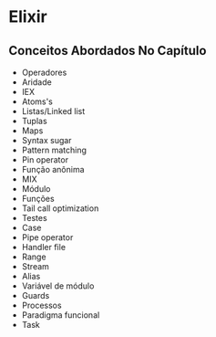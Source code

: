 # Elixir

## Conceitos Abordados No Capítulo

- Operadores
- Aridade
- IEX
- Atoms's
- Listas/Linked list
- Tuplas
- Maps
- Syntax sugar
- Pattern matching
- Pin operator
- Função anônima
- MIX
- Módulo
- Funções
- Tail call optimization
- Testes
- Case
- Pipe operator
- Handler file
- Range
- Stream
- Alias
- Variável de módulo
- Guards
- Processos
- Paradigma funcional
- Task

